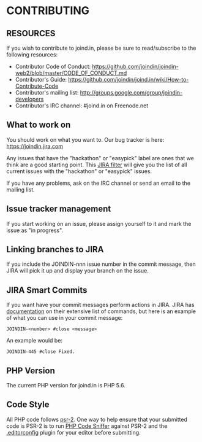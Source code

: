 # CONTRIBUTING

## RESOURCES

If you wish to contribute to joind.in, please be sure to
read/subscribe to the following resources:

 -  Contributor Code of Conduct: https://github.com/joindin/joindin-web2/blob/master/CODE_OF_CONDUCT.md
 -  Contributor's Guide:
    https://github.com/joindin/joind.in/wiki/How-to-Contribute-Code
 -  Contributor's mailing list:
    http://groups.google.com/group/joindin-developers
 -  Contributor's IRC channel:
    #joind.in on Freenode.net

## What to work on

You should work on what you want to. Our bug tracker is
here: https://joindin.jira.com

Any issues that have the "hackathon" or "easypick" label are ones that we think
are a good starting point. This [JIRA filter](https://joindin.jira.com/issues/?jql=project%20%3D%20JOINDIN%20AND%20labels%20in%20(hackathon%2C%20%22OR%22%2C%20easypick)) will give you the list of all
current issues with the "hackathon" or "easypick" issues.

If you have any problems, ask on the IRC channel or send an email to
the mailing list.

## Issue tracker management

If you start working on an issue, please assign yourself to it and mark the issue as "in progress".

## Linking branches to JIRA

If you include the JOINDIN-nnn issue number in the commit message, then JIRA will pick it up and display your branch on the issue.

## JIRA Smart Commits

If you want have your commit messages perform actions in JIRA. JIRA
has [documentation](https://confluence.atlassian.com/display/FISHEYE/Using+Smart+Commits)
on their extensive list of commands, but here is an example of what
you can use in your commit message:

```
JOINDIN-<number> #close <message>
```

An example would be:

```
JOINDIN-445 #close Fixed.
```

## PHP Version

The current PHP version for joind.in is PHP 5.6.

## Code Style

All PHP code follows [psr-2](http://www.php-fig.org/psr/psr-2/). One way to help ensure that your submitted code is PSR-2 is to run [PHP Code Sniffer]() against PSR-2 and the [.editorconfig](http://editorconfig.org/) plugin for your editor before submitting.
